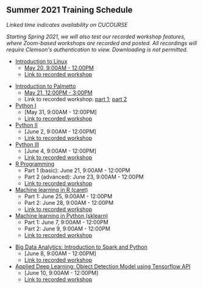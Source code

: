 ## Summer 2021 Training Schedule

*Linked time indicates availability on CUCOURSE*  

*Starting Spring 2021, we will also test our recorded workshop features, 
where Zoom-based workshops are recorded and posted. All recordings will 
require Clemson's authentication to view. Downloading is not permitted.*

- [Introduction to Linux](workshop.md#introduction-to-linux)  
    - [May 20, 9:00AM - 12:00PM](https://cucourse.app.clemson.edu/it-training/sessions.php)
    - [Link to recorded workshop](https://clemson.zoom.us/rec/share/585fj0o-oP5KcwjEZVmPZKhr_Cv3863cZfRUK0tmPlTufCye-GlGgqq-zutlr5Vv.QcwTZUgQb8Vet2bY?startTime=1621516230000)
<!---      - [January 12, 9:00AM - 12:00PM](https://clemson.zoom.us/rec/share/G0dgZqiMYzo_AYbGoA0TD3liLCZJ3IlWjBJXUj9a1Rl627fEBu12D4-0ZEuiLoci.ssdkbiEEIKG7dTrF) -->
- [Introduction to Palmetto](workshop.md#introduction-to-research-computing-on-palmetto-cluster)
    - [May 21, 12:00PM - 3:00PM](https://cucourse.app.clemson.edu/it-training/sessions.php)
    - Link to recorded workshop: [part 1](https://clemson.zoom.us/rec/share/2ZBy93ubEbwGCtzUMKBkatQjhlBWWA5Tga8unzEs52dL6iDRapmLHIFcIQh-MlTJ.D20ZUCu3xZZQDO2j?startTime=1621613640000); [part 2](https://clemson.zoom.us/rec/share/2ZBy93ubEbwGCtzUMKBkatQjhlBWWA5Tga8unzEs52dL6iDRapmLHIFcIQh-MlTJ.D20ZUCu3xZZQDO2j?startTime=1621621056000)
 - [Python I](workshop.md#introduction-to-programming-in-python)
    - [May 31, 9:00AM - 12:00PM]
    - [Link to recorded workshop]()
- [Python II](workshop.md#introduction-to-programming-in-python)
    - [June 2, 9:00AM - 12:00PM]
    - [Link to recorded workshop]()
- [Python III](workshop.md#introduction-to-programming-in-python)
    - [June 4, 9:00AM - 12:00PM]
    - [Link to recorded workshop]()
- [R Programming](workshop.md#introduction-to-data-science-using-r)
    - Part 1 (basic): June 21, 9:00AM - 12:00PM
    - Part 2 (advanced): June 23, 9:00AM - 12:00PM
    - [Link to recorded workshop]()
- [Machine learning in R (caret)](workshop.md#machine-learning-in-r)
    - Part 1: June 25, 9:00AM - 12:00PM
    - Part 2: June 28, 9:00AM - 12:00PM
    - [Link to recorded workshop]()
- [Machine learning in Python (sklearn)](workshop.md#machine-learning-in-python)
    - Part 1: June 7, 9:00AM - 12:00PM
    - Part 2: June 9, 9:00AM - 12:00PM
    - [Link to recorded workshop]()
<!-- - [Big Data Analytics: Introduction to Hadoop](workshop.md#introduction-to-hadoop-on-palmetto) -->
<!--    - [February 11, 5:00PM - 8:00PM](https://cucourse.app.clemson.edu/it-training/sessions.php) -->
<!--      - [Recording](https://clemson.zoom.us/rec/share/O51tHIAY4Nghx4OTHE1yBZ890aIfQXTljipx0d2wpFM1GrN-4JfuNTBG_yMBgAHQ.AIuaKFMq09oE7ENj) -->
<!--    - [March 18, 5:00PM - 8:00PM](https://cucourse.app.clemson.edu/it-training/sessions.php) -->
<!--    - [Link to recorded workshop]() -->
- [Big Data Analytics: Introduction to Spark and Python](workshop.md#introduction-to-big-data-analytics-using-sparkpython)
    - [June 8, 9:00AM - 12:00PM]
    - [Link to recorded workshop]()
- [Applied Deep Learning: Object Detection Model using Tensorflow API](workshop.md#introduction-to-applied-deep-learning-object-detection-model-using-tensorflow-api)
    - [June 10, 9:00AM - 12:00PM]
    - [Link to recorded workshop]()
